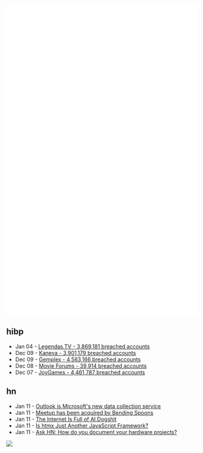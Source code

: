 ![Metrics](https://raw.githubusercontent.com/phixion/phixion/master/metrics.svg)

## hibp

<!--
for https://github.com/phixion/phixion/blob/main/.github/workflows/feeds.yml
-->
<!--START_SECTION:haveibeenpwnd-->
- Jan 04 - [Legendas.TV - 3,869,181 breached accounts](https://haveibeenpwned.com/PwnedWebsites#LegendasTV)
- Dec 09 - [Kaneva - 3,901,179 breached accounts](https://haveibeenpwned.com/PwnedWebsites#Kaneva)
- Dec 09 - [Gemplex - 4,563,166 breached accounts](https://haveibeenpwned.com/PwnedWebsites#Gemplex)
- Dec 08 - [Movie Forums - 39,914 breached accounts](https://haveibeenpwned.com/PwnedWebsites#MovieForums)
- Dec 07 - [JoyGames - 4,461,787 breached accounts](https://haveibeenpwned.com/PwnedWebsites#JoyGames)
<!--END_SECTION:haveibeenpwnd-->

## hn

<!--
for https://github.com/phixion/phixion/blob/main/.github/workflows/feeds.yml
-->
<!--START_SECTION:hn-->
- Jan 11 - [Outlook is Microsoft's new data collection service](https://proton.me/blog/outlook-is-microsofts-new-data-collection-service)
- Jan 11 - [Meetup has been acquired by Bending Spoons](https://www.meetup.com/blog/a-new-home-for-meetup/)
- Jan 11 - [The Internet Is Full of AI Dogshit](https://aftermath.site/the-internet-is-full-of-ai-dogshit)
- Jan 11 - [Is htmx Just Another JavaScript Framework?](https://htmx.org/essays/is-htmx-another-javascript-framework/)
- Jan 11 - [Ask HN: How do you document your hardware projects?](https://news.ycombinator.com/item?id=38952168)
<!--END_SECTION:hn-->

<!--
for https://yhype.me
-->
![](https://hit.yhype.me/github/profile?user_id=13013670)
